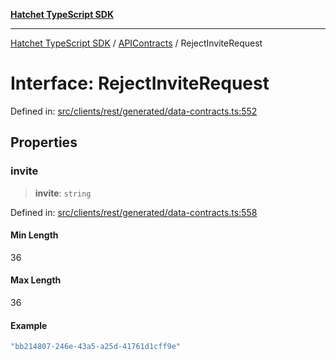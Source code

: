 [**Hatchet TypeScript SDK**](../../../../README.md)

***

[Hatchet TypeScript SDK](../../../../README.md) / [APIContracts](../README.md) / RejectInviteRequest

# Interface: RejectInviteRequest

Defined in: [src/clients/rest/generated/data-contracts.ts:552](https://github.com/hatchet-dev/hatchet/blob/0288a24f2e9f14787135b399bd47182f4d1260d9/sdks/typescript/src/clients/rest/generated/data-contracts.ts#L552)

## Properties

### invite

> **invite**: `string`

Defined in: [src/clients/rest/generated/data-contracts.ts:558](https://github.com/hatchet-dev/hatchet/blob/0288a24f2e9f14787135b399bd47182f4d1260d9/sdks/typescript/src/clients/rest/generated/data-contracts.ts#L558)

#### Min Length

36

#### Max Length

36

#### Example

```ts
"bb214807-246e-43a5-a25d-41761d1cff9e"
```
